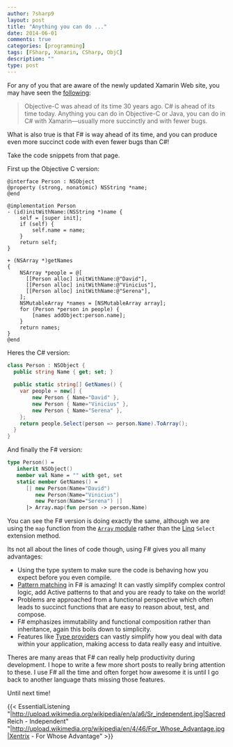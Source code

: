```yaml
---
author: 7sharp9
layout: post
title: "Anything you can do ..."
date: 2014-06-01
comments: true
categories: [programming]
tags: [FSharp, Xamarin, CSharp, ObjC]
description: ""
type: post
---
```

For any of you that are aware of the newly updated Xamarin Web site, you may have seen the [following][1]:

>Objective-C was ahead of its time 30 years ago.
C# is ahead of its time today.
Anything you can do in Objective-C or Java, you can do in C# with Xamarin—usually more succinctly and with fewer bugs.

What is also true is that F# is way ahead of its time, and you can produce even more succinct code with even fewer bugs than C#!  
<!-- more -->
Take the code snippets from that page.

First up the Objective C version:
```
@interface Person : NSObject
@property (strong, nonatomic) NSString *name;
@end

@implementation Person
- (id)initWithName:(NSString *)name {
    self = [super init];
    if (self) {
        self.name = name;
    }
    return self;
}

+ (NSArray *)getNames
{
    NSArray *people = @[
      [[Person alloc] initWithName:@"David"],
      [[Person alloc] initWithName:@"Vinicius"],
      [[Person alloc] initWithName:@"Serena"],
    ];
    NSMutableArray *names = [NSMutableArray array];
    for (Person *person in people) {
        [names addObject:person.name];
    }
    return names;
}
@end
```

Heres the C# version:
```csharp
class Person : NSObject {
  public string Name { get; set; }
  
  public static string[] GetNames() {
    var people = new[] {
        new Person { Name="David" },
        new Person { Name="Vinicius" },
        new Person { Name="Serena" },
    };
    return people.Select(person => person.Name).ToArray();
  }
}
```

And finally the F# version:
```fsharp
type Person() =
   inherit NSObject()
   member val Name = "" with get, set
   static member GetNames() =
      [| new Person(Name="David")
         new Person(Name="Vinicius")
         new Person(Name="Serena") |]
      |> Array.map(fun person -> person.Name)
```

You can see the F# version is doing exactly the same, although we are using the `map` function from the [`Array` module][4] rather than the [Linq][3] `Select` extension method.  

Its not all about the lines of code though, using F# gives you all many advantages:

*   Using the type system to make sure the code is behaving how you expect before you even compile.  
*   [Pattern matching][5] in F# is amazing!  It can vastly simplify complex control logic, add Active patterns to that and you are ready to take on the world!  
*   Problems are approached from a functional perspective which often leads to succinct functions that are easy to reason about, test, and compose.  
*   F# emphasizes immutability and functional composition rather than inheritance, again this boils down to simplicity.  
*   Features like [Type providers][2] can vastly simplify how you deal with data within your application, making access to data really easy and intuitive.  

Theres are many areas that F# can really help productivity during development.  I hope to write a few more short posts to really bring attention to these.  I use F# all the time and often forget how awesome it is until I go back to another language thats missing those features.  

Until next time!  

{{< EssentialListening
    "|http://upload.wikimedia.org/wikipedia/en/a/a6/Sr_independent.jpg|Sacred Reich - Independent"
    "|http://upload.wikimedia.org/wikipedia/en/4/46/For_Whose_Advantage.jpg|Xentrix - For Whose Advantage" >}}

 [1]: https://xamarin.com/platform
 [2]: http://msdn.microsoft.com/en-gb/library/hh156509.aspx
 [3]: http://msdn.microsoft.com/en-us/library/bb397926.aspx
 [4]: http://msdn.microsoft.com/en-us/library/ee370273.aspx
 [5]: http://msdn.microsoft.com/en-gb/library/dd547125.aspx
 [6]: http://msdn.microsoft.com/en-us/library/dd233248.aspx
 